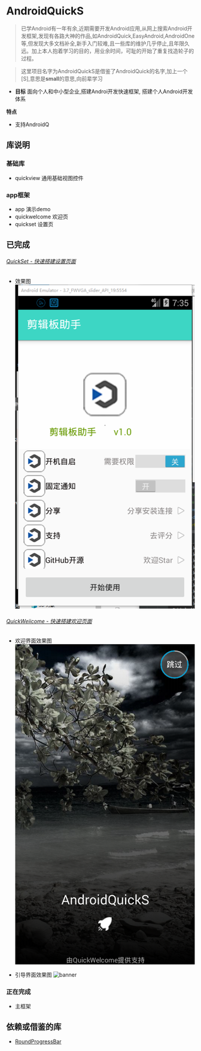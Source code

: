 
# AndroidQuickS

 > 已学Android有一年有余,近期需要开发Android应用,从网上搜索Android开发框架,发现有各路大神的作品,如AndroidQuick,EasyAndroid,AndroidOne等,但发现大多文档补全,新手入门较难,且一些库的维护几乎停止,且年限久远。加上本人抱着学习的目的，用业余时间，可耻的开始了重复找造轮子的过程。 

 > 这里项目名字为AndroidQuickS是借鉴了AndroidQuick的名字,加上一个[S],意思是**small**的意思,向前辈学习 
 
 * **目标**
  面向个人和中小型企业,搭建Androi开发快速框架,
  搭建个人Android开发体系

**特点**

* 支持AndroidQ

## 库说明

### 基础库

* quickview 通用基础视图控件

### app框架

* app 演示demo
* quickwelcome 欢迎页
* quickset 设置页

## 已完成

###### [QuickSet - 快速搭建设置页面](./quickset/readme.md)

* 效果图
 ![demo](./quickset/doc/image/效果图.png)

 ###### [QuickWeiicome - 快速搭建欢迎页面](./quickwelcome/readme.md)

 * 欢迎界面效果图
 ![demo](./quickwelcome/doc/image/效果图.png)

 * 引导界面效果图
![banner](https://cloud.githubusercontent.com/assets/8949716/17557718/dc235ec4-5f4a-11e6-92b7-144a2a1a1e3f.gif)

### 正在完成

* 主框架


## 依赖或借鉴的库

* [RoundProgressBar](https://github.com/qfxl/RoundProgressBar)
